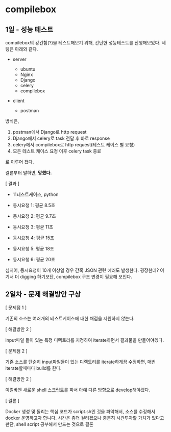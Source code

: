 # compilebox

## 1일 - 성능 테스트

compilebox의 강건함(?)을 테스트해보기 위해, 간단한 성능테스트를 진행해보았다. 세팅은 아래와 같다.

- server
    - ubuntu
    - Nginx
    - Django
    - celery
    - compilebox

- client
    - postman

방식은,
1. postman에서 Django로 http request
2. Django에서 celery로 task 전달 후 바로 response
3. celery에서 compilebox로 http request(테스트 케이스 별 요청)
4. 모든 테스트 케이스 요청 이후 celery task 종료

로 이루어 졌다.

결론부터 말하면, __망했다.__

[ 결과 ]
- 11테스트케이스, python

- 동시요청 1: 평균 8.5초 
- 동시요청 2:  평균 9.7초
- 동시요청 3: 평균 11초
- 동시요청 4: 평균 15초
- 동시요청 5: 평균 18초
- 동시요청 6: 평균 20초

심지어, 동시요청이 10개 이상일 경우 간혹 JSON 관련 에러도 발생한다. 굉장한데?
여기서 더 digging 하기보단, compilebox 구조 변경이 필요해 보인다.

## 2일차 - 문제 해결방안 구상

[ 문제점 1 ]

기존의 소스는 여러개의 테스트케이스에 대한 채점을 지원하지 않는다.

[ 해결방안 2 ]

input파일 들이 있는 특정 디렉토리를 지정하여 iterate하면서 결과물을 만들어야겠다.

[ 문제점 2 ]

기존 소스를 단순히 input파일들이 있는 디렉토리를 iterate하게끔 수정하면, 매번 iterate할때마다 build를 한다.

[ 해결방안 2 ]

이럴바엔 새로운 shell 스크립트를 짜서 아예 다른 방향으로 develop해야겠다.

[ 결론 ]

Docker 생성 및 돌리는 핵심 코드가 script.sh인 것을 파악해서, 소스를 수정해서 docker 운영하고자 합니다. 시간은 좀더 걸리겠으나 충분히 시간투자할 가치가 있다고 판단, shell script 공부해서 만드는 것으로 결론